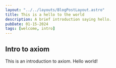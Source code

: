 ```yaml
---
layout: "../../layouts/BlogPostLayout.astro"
title: This is a hello to the world
description: A brief introduction saying hello.
pubDate: 01-15-2024
tags: [welcome, intro]
---
```


## Intro to axiom

This is an introduction to axiom. Hello world!

